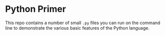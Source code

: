 # Python Primer

This repo contains a number of small `.py` files you can run on the command line to demonstrate the various basic features of the Python language.
